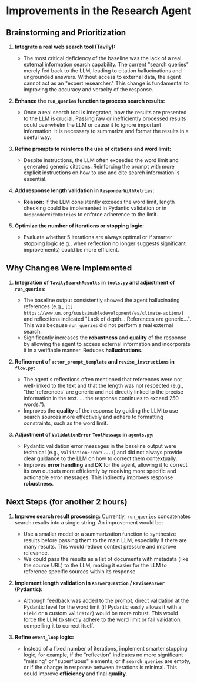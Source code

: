 # Improvements in the Research Agent

## Brainstorming and Prioritization

1.  **Integrate a real web search tool (Tavily):**
    * The most critical deficiency of the baseline was the lack of a real external information search capability. The current "search queries" merely fed back to the LLM, leading to citation hallucinations and ungrounded answers. Without access to external data, the agent cannot act as an "expert researcher." This change is fundamental to improving the accuracy and veracity of the response.

2.  **Enhance the `run_queries` function to process search results:**
    * Once a real search tool is integrated, how the results are presented to the LLM is crucial. Passing raw or inefficiently processed results could overwhelm the LLM or cause it to ignore important information. It is necessary to summarize and format the results in a useful way.

3.  **Refine prompts to reinforce the use of citations and word limit:**
    * Despite instructions, the LLM often exceeded the word limit and generated generic citations. Reinforcing the prompt with more explicit instructions on how to use and cite search information is essential.


4.  **Add response length validation in `ResponderWithRetries`:**
    * **Reason:** If the LLM consistently exceeds the word limit, length checking could be implemented in Pydantic validation or in `ResponderWithRetries` to enforce adherence to the limit.

5.  **Optimize the number of iterations or stopping logic:**
    * Evaluate whether 5 iterations are always optimal or if smarter stopping logic (e.g., when reflection no longer suggests significant improvements) could be more efficient.

## Why Changes Were Implemented

1.  **Integration of `TavilySearchResults` in `tools.py` and adjustment of `run_queries`:**
    * The baseline output consistently showed the agent hallucinating references (e.g., `[1] https://www.un.org/sustainabledevelopment/es/climate-action/`) and reflections indicated "Lack of depth... References are generic...". This was because `run_queries` did not perform a real external search.
    * Significantly increases the **robustness** and **quality** of the response by allowing the agent to access external information and incorporate it in a verifiable manner. Reduces **hallucinations**.

2.  **Refinement of `actor_prompt_template` and `revise_instructions` in `flow.py`:**
    * The agent's reflections often mentioned that references were not well-linked to the text and that the length was not respected (e.g., "the 'references' are generic and not directly linked to the precise information in the text. ... the response continues to exceed 250 words.").
    * Improves the **quality** of the response by guiding the LLM to use search sources more effectively and adhere to formatting constraints, such as the word limit.

3.  **Adjustment of `ValidationError` `ToolMessage` in `agents.py`:**
    * Pydantic validation error messages in the baseline output were technical (e.g., `ValidationError(...)`) and did not always provide clear guidance to the LLM on how to correct them contextually.
    * Improves **error handling** and **DX** for the agent, allowing it to correct its own outputs more efficiently by receiving more specific and actionable error messages. This indirectly improves response **robustness**.

## Next Steps (for another 2 hours)

1.  **Improve search result processing:** Currently, `run_queries` concatenates search results into a single string. An improvement would be:
    * Use a smaller model or a summarization function to synthesize results before passing them to the main LLM, especially if there are many results. This would reduce context pressure and improve relevance.
    * We could pass the results as a list of documents with metadata (like the source URL) to the LLM, making it easier for the LLM to reference specific sources within its response.

2.  **Implement length validation in `AnswerQuestion` / `ReviseAnswer` (Pydantic):**
    * Although feedback was added to the prompt, direct validation at the Pydantic level for the word limit (if Pydantic easily allows it with a `Field` or a custom `validator`) would be more robust. This would force the LLM to strictly adhere to the word limit or fail validation, compelling it to correct itself.

3.  **Refine `event_loop` logic:**
    * Instead of a fixed number of iterations, implement smarter stopping logic, for example, if the "reflection" indicates no more significant "missing" or "superfluous" elements, or if `search_queries` are empty, or if the change in response between iterations is minimal. This could improve **efficiency** and final **quality**.
